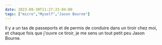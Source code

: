 ```yaml
---
date: 2023-09-30T11:27:23-04:00
tags: ["micro","Myself","Jason Bourne"]
---
```

Il y a un tas de passeports et de permis de conduire dans un tiroir chez moi, et chaque fois que j'ouvre ce tiroir, je me sens un tout petit peu Jason Bourne.
